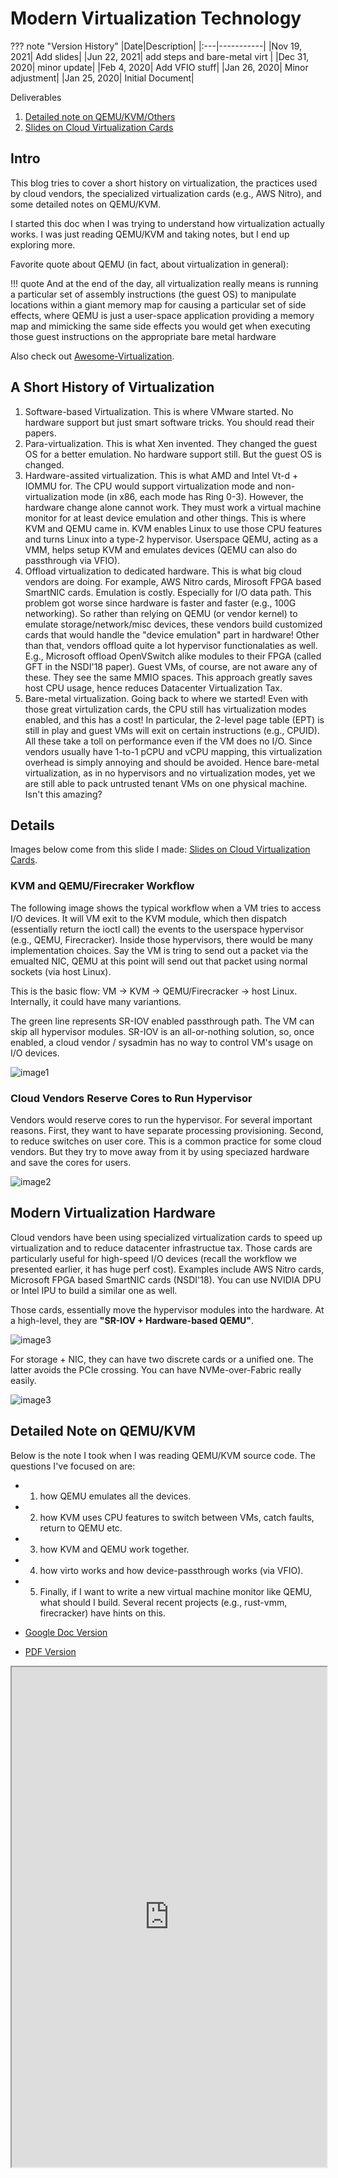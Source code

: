 # Modern Virtualization Technology

??? note "Version History"
	|Date|Description|
	|:---|-----------|
	|Nov 19, 2021| Add slides|
	|Jun 22, 2021| add steps and bare-metal virt |
	|Dec 31, 2020| minor update|
	|Feb 4, 2020| Add VFIO stuff|
	|Jan 26, 2020| Minor adjustment|
	|Jan 25, 2020| Initial Document|

Deliverables

1.  <a href="http://lastweek.io/pubs/virt_note.pdf" target="_blank">Detailed note on QEMU/KVM/Others</a>
2.  <a href="http://lastweek.io/pubs/Virtualization_Cards_Yizhou_Shan.pdf" target="_blank">Slides on Cloud Virtualization Cards</a>

## Intro

This blog tries to cover a short history on virtualization,
the practices used by cloud vendors, the specialized virtualization cards (e.g., AWS Nitro),
and some detailed notes on QEMU/KVM.

I started this doc when I was trying to understand how virtualization actually works.
I was just reading QEMU/KVM and taking notes, but I end up exploring more.

Favorite quote about QEMU (in fact, about virtualization in general):

!!! quote
     And at the end of the day, all virtualization really means is running a particular set of assembly instructions (the guest OS) to manipulate locations within a giant memory map for causing a particular set of side effects, where QEMU is just a user-space application providing a memory map and mimicking the same side effects you would get when executing those guest instructions on the appropriate bare metal hardware

Also check out [Awesome-Virtualization](https://github.com/Wenzel/awesome-virtualization/issues).

## A Short History of Virtualization

1. Software-based Virtualization. This is where VMware started. No hardware support but just smart software tricks. You should read their papers.
2. Para-virtualization. This is what Xen invented. They changed the guest OS for a better emulation. No hardware support still. But the guest OS is changed.
3. Hardware-assited virtualization. This is what AMD and Intel Vt-d + IOMMU for. The CPU would support virtualization mode and non-virtualization mode (in x86, each mode has Ring 0-3). However, the hardware change alone cannot work. They must work a virtual machine monitor for at least device emulation and other things. This is where KVM and QEMU came in. KVM enables Linux to use those CPU features and turns Linux into a type-2 hypervisor. Userspace QEMU, acting as a VMM, helps setup KVM and emulates devices (QEMU can also do passthrough via VFIO).
4. Offload virtualization to dedicated hardware. This is what big cloud vendors are doing. For example, AWS Nitro cards, Mirosoft FPGA based SmartNIC cards.
Emulation is costly. Especially for I/O data path. This problem got worse since hardware is faster and faster (e.g., 100G networking).
So rather than relying on QEMU (or vendor kernel) to emulate storage/network/misc devices, these vendors build customized cards that would handle the "device emulation" part in hardware!
Other than that, vendors offload quite a lot hypervisor functionalaties as well. E.g., Microsoft offload OpenVSwitch alike modules to their FPGA (called GFT in the NSDI'18 paper).
Guest VMs, of course, are not aware any of these. They see the same MMIO spaces. This approach greatly saves host CPU usage, hence reduces Datacenter Virtualization Tax.
5. Bare-metal virtualization. Going back to where we started! Even with those great virtulization cards, the CPU still has virtualization modes enabled, and this has a cost!
In particular, the 2-level page table (EPT) is still in play and guest VMs will exit on certain instructions (e.g., CPUID). All these take a toll on performance even if the VM does no I/O.
Since vendors usually have 1-to-1 pCPU and vCPU mapping, this virtualization overhead is simply annoying and should be avoided.
Hence bare-metal virtualization, as in no hypervisors and no virtualization modes, yet we are still able to pack untrusted tenant VMs on one physical machine. Isn't this amazing?

## Details

Images below come from this slide I made: <a href="http://lastweek.io/pubs/Virtualization_Cards_Yizhou_Shan.pdf" target="_blank">Slides on Cloud Virtualization Cards</a>.

### KVM and QEMU/Firecraker Workflow

The following image shows the typical workflow when a VM tries to access I/O devices.
It will VM exit to the KVM module, which then dispatch (essentially return the ioctl call)
the events to the userspace hypervisor (e.g., QEMU, Firecracker).
Inside those hypervisors, there would be many implementation choices.
Say the VM is tring to send out a packet via the emualted NIC,
QEMU at this point will send out that packet using normal sockets (via host Linux).

This is the basic flow: VM -> KVM -> QEMU/Firecracker -> host Linux.
Internally, it could have many variantions.

The green line represents SR-IOV enabled passthrough path.
The VM can skip all hypervisor modules.
SR-IOV is an all-or-nothing solution, so, once enabled,
a cloud vendor / sysadmin has no way to control VM's usage on I/O devices.

![image1](assets/virt-1.png)

### Cloud Vendors Reserve Cores to Run Hypervisor

Vendors would reserve cores to run the hypervisor.
For several important reasons. First, they want to have separate
processing provisioning. Second, to reduce switches on user core.
This is a common practice for some cloud vendors.
But they try to move away from it by using speciazed hardware
and save the cores for users.

![image2](assets/virt-2.png)

## Modern Virtualization Hardware

Cloud vendors have been using specialized virtualization
cards to speed up virtualization and to reduce datacenter infrastructue tax.
Those cards are particularly useful for high-speed I/O devices (recall the workflow
we presented earlier, it has huge perf cost).
Examples include AWS Nitro cards, Microsoft FPGA based SmartNIC cards (NSDI'18).
You can use NVIDIA DPU or Intel IPU to build a similar one as well.

Those cards, essentially move the hypervisor modules into the hardware.
At a high-level, they are **"SR-IOV + Hardware-based QEMU"**.

![image3](assets/virt-3.png)

For storage + NIC, they can have two discrete cards or a unified one.
The latter avoids the PCIe crossing. You can have NVMe-over-Fabric really easily.

![image3](assets/virt-4.png)


## Detailed Note on QEMU/KVM

Below is the note I took when I was reading QEMU/KVM source code.
The questions I've focused on are:

- 1) how QEMU emulates all the devices.
- 2) how KVM uses CPU features to switch between VMs, catch faults, return to QEMU etc.
- 3) how KVM and QEMU work together.
- 4) how virto works and how device-passthrough works (via VFIO).
- 5) Finally, if I want to write a new virtual machine monitor like QEMU,
what should I build. Several recent projects (e.g., rust-vmm, firecracker) have hints on this.

- <a href="https://gdoc.pub/doc/e/2PACX-1vSsskD0A2XgHoZhaYLAkS7lmCOrfxkGXk1WTovWEAyeoELVdBjrE-NzD8h-NvJfKhxMpUg2aXzaD-XG" target="_blank">Google Doc Version</a>
- <a href="http://lastweek.io/pubs/virt_note.pdf" target="_blank">PDF Version</a>

<iframe style="width: 100%; height: 800px;" frameborder="1" allowfullscreen 
    src="https://docs.google.com/document/d/e/2PACX-1vSsskD0A2XgHoZhaYLAkS7lmCOrfxkGXk1WTovWEAyeoELVdBjrE-NzD8h-NvJfKhxMpUg2aXzaD-XG/pub?embedded=true">        
</iframe>
